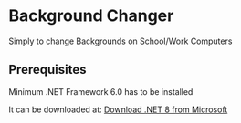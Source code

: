 
# Background Changer

Simply to change Backgrounds on School/Work Computers




## Prerequisites

Minimum .NET Framework 6.0 has to be installed

It can be downloaded at:
[Download .NET 8 from Microsoft](https://download.visualstudio.microsoft.com/download/pr/c1d08a81-6e65-4065-b606-ed1127a954d3/14fe55b8a73ebba2b05432b162ab3aa8/windowsdesktop-runtime-8.0.4-win-x64.exe)
